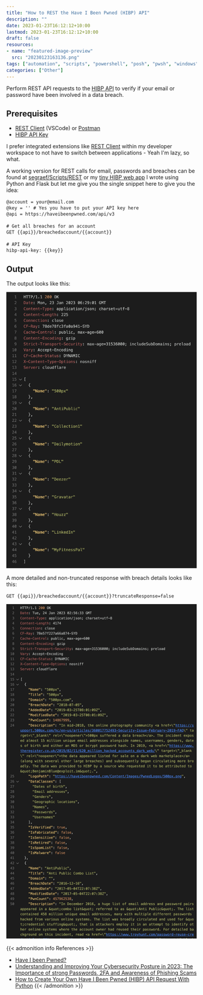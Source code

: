 ```yaml
---
title: "How to REST the Have I Been Pwned (HIBP) API"
description: ""
date: 2023-01-23T16:12:12+10:00
lastmod: 2023-01-23T16:12:12+10:00
draft: false
resources:
- name: "featured-image-preview"
  src: "20230123163136.png"
tags: ["automation", "scripts", "powershell", "posh", "pwsh", "windows"]
categories: ["Other"]
---
```


Perform REST API requests to the [HIBP API](https://haveibeenpwned.com/API/v3) to verify if your email or password have been involved in a data breach.

<!--more-->

## Prerequisites

- [REST Client](https://marketplace.visualstudio.com/items?itemName=humao.rest-client) (VSCode) or [Postman](https://www.postman.com/downloads/)
- [HIBP API Key](https://haveibeenpwned.com/API/v3)

I prefer integrated extensions like [REST Client](https://marketplace.visualstudio.com/items?itemName=humao.rest-client) within my developer workspace to not have to switch between applications -  Yeah I'm lazy, so what.

A working version for REST calls for email, passwords and breaches can be found at [segraef/Scripts/REST](https://github.com/segraef/Scripts/tree/main/REST) or my [tiny HIBP web app](https://hibq.azurewebsites.net) I wrote using Python and Flask but let me give you the single snippet here to give you the idea:

```
@account = your@email.com
@key = '' # Yes you have to put your API key here
@api = https://haveibeenpwned.com/api/v3

# Get all breaches for an account
GET {{api}}/breachedaccount/{{account}}

# API Key
hibp-api-key: {{key}}
```
## Output
The output looks like this:

![](20230123163136.png)

A more detailed and non-truncated response with breach details looks like this:

```
GET {{api}}/breachedaccount/{{account}}?truncateResponse=false
```

![](20230124125707.png)

{{< admonition info References >}}
- [Have I been Pwned?](https://haveibeenpwned.com/)
- [Understanding and Improving Your Cybersecurity Posture in 2023: The Importance of strong Passwords, 2FA and Awareness of Phishing Scams](https://www.graef.io/understanding-and-improving-your-cybersecurity-posture-the-importance-of-strong-passwords-2fa-and-awareness-of-phishing-scams/)
- [How to Create Your Own Have I Been Pwned (HIBP) API Request With Python](https://www.graef.io/how-to-create-your-own-have-i-been-pwned-api-request-with-python/)
{{< /admonition >}}
